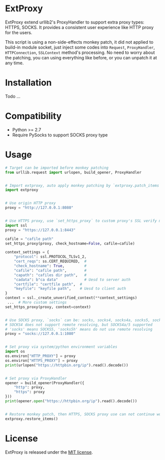 # ExtProxy
ExtProxy extend urllib2's ProxyHandler to support extra proxy types: HTTPS, SOCKS. It provides a consistent user experience like HTTP proxy for the users.

This script is using a non-side-effects monkey patch, it did not applied to build-in module socket, just inject some codes into `Request`, `ProxyHandler`, `HTTPConnection`, `SSLContext` method's processing. No need to worry about the patching, you can using everything like before, or you can unpatch it at any time.

# Installation
Todo ...

# Compatibility 
- Python >= 2.7
- Require PySocks to support SOCKS proxy type

# Usage
```py
# Target can be imported before monkey patching
from urllib.request import urlopen, build_opener, ProxyHandler


# Import extproxy, auto apply monkey patching by `extproxy.patch_items`
import extproxy


# Use origin HTTP proxy
proxy = "http://127.0.0.1:8080"


# Use HTTPS proxy, use `set_https_proxy` to custom proxy's SSL verify mode
import ssl
proxy = "https://127.0.0.1:8443"

cafile = "cafile path"
set_https_proxy(proxy, check_hostname=False, cafile=cafile)

context_settings = {
    "protocol": ssl.PROTOCOL_TLSv1_2,
    "cert_reqs": ss.CERT_REQUIRED,  #
    "check_hostname": True,         #
    "cafile": "cafile path",        #
    "capath": "cafiles dir path",   #
    "cadata": b"ca data"            # Uesd to server auth
    "certfile": "certfile path",  #
    "keyfile": "keyfile path",    # Uesd to client auth
}
context = ssl._create_unverified_context(**context_settings)
 ...  # More custom settings
set_https_proxy(proxy, context=context)


# Use SOCKS proxy, `socks` can be: socks, socks4, socks4a, socks5, socks5h
# SOCKS4 does not support remote resolving, but SOCKS4a/5 supported
# 'socks' means SOCKS5, 'socks5h' means do not use remote resolving
proxy = "socks://127.0.0.1:1080"


# Set proxy via system/python environment variables
import os
os.environ["HTTP_PROXY"] = proxy
os.environ["HTTPS_PROXY"] = proxy
print(urlopen("https://httpbin.org/ip").read().decode())


# Set proxy via ProxyHandler
opener = build_opener(ProxyHandler({
    "http": proxy,
    "https": proxy
}))
print(opener.open("https://httpbin.org/ip").read().decode())


# Restore monkey patch, then HTTPS, SOCKS proxy use can not continue working
extproxy.restore_items()
```

# License
ExtProxy is released under the [MIT license](LICENSE).
